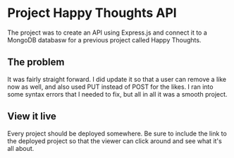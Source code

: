 # Project Happy Thoughts API

The project was to create an API using Express.js and connect it to a MongoDB databasw for a previous project called Happy Thoughts.

## The problem

It was fairly straight forward. I did update it so that a user can remove a like now as well, and also used PUT instead of POST for the likes. I ran into some syntax errors that I needed to fix, but all in all it was a smooth project.

## View it live

Every project should be deployed somewhere. Be sure to include the link to the deployed project so that the viewer can click around and see what it's all about.

